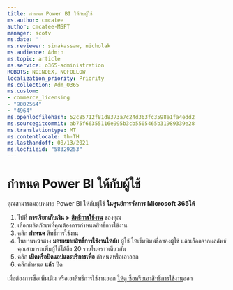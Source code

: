 ```yaml
---
title: กําหนด Power BI ให้กับผู้ใช้
ms.author: cmcatee
author: cmcatee-MSFT
manager: scotv
ms.date: ''
ms.reviewer: sinakassaw, nicholak
ms.audience: Admin
ms.topic: article
ms.service: o365-administration
ROBOTS: NOINDEX, NOFOLLOW
localization_priority: Priority
ms.collection: Adm_O365
ms.custom:
- commerce_licensing
- "9002564"
- "4964"
ms.openlocfilehash: 52c85712f81d8373a7c24d363fc3598e1fa4edd2
ms.sourcegitcommit: ab75f66355116e995b3cb5505465b31989339e28
ms.translationtype: MT
ms.contentlocale: th-TH
ms.lasthandoff: 08/13/2021
ms.locfileid: "58329253"
---
```

# <a name="assign-power-bi-to-users"></a>กําหนด Power BI ให้กับผู้ใช้

คุณสามารถมอบหมาย Power BI ให้กับผู้ใช้ **ในศูนย์การจัดการ Microsoft 365ได้**  

1. ไปที่ **การเรียกเก็บเงิน > [สิทธิ์การใช้งาน](https://go.microsoft.com/fwlink/p/?linkid=842264)** ของคุณ
2. เลือกผลิตภัณฑ์ที่คุณต้องการกําหนดสิทธิ์การใช้งาน
3. คลิก **กําหนด** สิทธิ์การใช้งาน
4. ในบานหน้าต่าง **มอบหมายสิทธิ์การใช้งานให้กับ** ผู้ใช้ ให้เริ่มพิมพ์ชื่อของผู้ใช้ แล้วเลือกจากผลลัพธ์ คุณสามารถเพิ่มผู้ใช้ได้ถึง 20 รายในคราวเดียวกัน
5. คลิก **เปิดหรือปิดแอปและบริการเพื่อ** กําหนดหรือเอาออก
6. คลิกกําหนด **แล้ว** ปิด

เมื่อต้องการซื้อเพิ่มเติม หรือเอาสิทธิ์การใช้งานออก [ให้ดู ซื้อหรือเอาสิทธิ์การใช้งาน](https://docs.microsoft.com/microsoft-365/commerce/licenses/buy-licenses#buy-or-remove-licenses-for-your-business-subscription)ออก